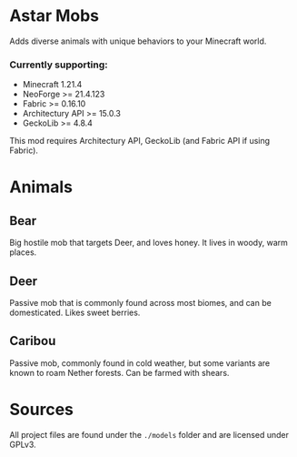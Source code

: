 # Astar Mobs

Adds diverse animals with unique behaviors to your Minecraft world.

### Currently supporting:
- Minecraft 1.21.4
- NeoForge >= 21.4.123
- Fabric >= 0.16.10
- Architectury API >= 15.0.3
- GeckoLib >= 4.8.4

This mod requires Architectury API, GeckoLib (and Fabric API if using Fabric).

# Animals

## Bear
Big hostile mob that targets Deer, and loves honey. It lives in woody, warm places.

## Deer
Passive mob that is commonly found across most biomes, and can be domesticated. Likes
sweet berries.

## Caribou
Passive mob, commonly found in cold weather, but some variants are known to roam Nether forests. 
Can be farmed with shears.

# Sources

All project files are found under the `./models` folder and are licensed under GPLv3.